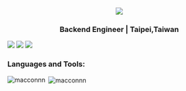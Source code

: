 <h1 align="center"><img src="https://readme-typing-svg.demolab.com/?lines=Hi!+there+I'm+Macconnn;Welcome+to+my+page" /></h1>



<h3 align="center">Backend Engineer | Taipei,Taiwan</h3>

  ![](https://img.shields.io/badge/Langeage-Java-red)
  ![](https://img.shields.io/badge/Langeage-Python-blue)
  ![](https://img.shields.io/badge/Toole-MySQL-white)
  
<p align="left">
</p>

<h3 align="left">Languages and Tools:</h3>


<p><img align="left" src="https://github-readme-stats.vercel.app/api/top-langs?username=macconnn&show_icons=true&locale=en&layout=compact" alt="macconnn" /></p>

<p>&nbsp;<img align="center" src="https://github-readme-stats.vercel.app/api?username=macconnn&show_icons=true&locale=en" alt="macconnn" /></p>
